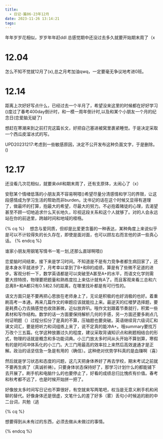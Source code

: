 ```yaml
---
title:
  - 日记·篇06·23年12月
date: 2023-11-26 13:14:21
tags:
---
```

年年岁岁花相似，岁岁年年赶ddl
总感觉期中还没过去多久就要开始期末周了（x
<!--more-->
<h1>12.04</h1>
<p>怎么不知不觉就12月了(x),总之月考加油qwq，一定要毫无争议地考进0班。<p>
<h1>12.14</h1>
<p>距离上次好好写点什么，已经过去一个半月了，希望没来这里的时候都在好好学习()度过了春考400day倒计时，和一模一周年倒计时,以及和某个小朋友一个月的纪念日(恋爱脑无疑了)<p>
<p>想赶在寒潮来到之前打完这篇长文，好把自己塞进被窝里裹紧睡觉。于是决定采取一个西瓜皮溜冰式的写。<p>
<p>UPD20231217:考虑到一些敏感原因，决定不公开发布这种负面文字，于是删除。()<p>
<h1>12.17</h1>
<p>还没看几次花相似，就要来ddl和期末周了，还有支原体，太闹心了（x）<p>
<p>安慰某个情绪低落的小朋友真不容易啊喂()希望尽量分清感情和学习的界限，让这段感情成为学习生活的帮助而非burden。沈书记的话在这个时候又显得有道理了，做最坏的打算，抱最大的希望，尽最大的努力。不必抱着赌徒的心理，去渴望甚至不顾一切地追求什么天长地久，珍视这段关系和这个人就够了。对的人会永远站在你的前途里，跨越时间和地域的桎梏。<p>
{% cq %}
　想念与爱同质，但却是比爱更含蓄的一种表达，某种角度上来说似乎是可以不计较得失的长久存在，即使是面对面，也可以顾左右而言他的讲一些真心话。
{% endcq %}
<p>谁家小朋友用钢笔写情书一笔一划,还那么直球啊喂()<p>
<p>恋爱脑时间结束，接下来是学习时间。不知道是不是有力竞争者都生病回家了，还是本身水平就进步了，月考幸以拿到了B+和B的成绩，算是有了些微不足道的进步。客观分析一下，数学英语都是可以突破至A甚至A+的水平，而语文化学则需要大捞特捞，物理要把题量和熟练度拉上来估计就有A了。而且客观来看三总和六总离B+和A都只有0.5和2.5的距离，在哪里找补都是有可行性的。<p>
<p>语文方面只是不要再把心思放在老师身上了，无论是积极的也好消极的也好。着重刷高考一本通，再来几篇作文的审题应该就能拉上来。最逆天的红楼梦选择题，要是耗费心力去搞感觉也收效甚微，近似放弃叭。哦作文划跟着节奏就行，积累一些素材和写作结构。数学的话一方面要保持解析几何的手感，另一方面还要多刷点几何证明题（）过程分扣分了是真的不算，压轴题也要突破。英语继续背六级词汇和课文词汇，要是把听力和词组练上来了，说不定真的能冲A+。哦summary要找万万改个三五篇。化学这种放置过久的程度，建议采取背诵知识点和刷题相结合的形式，物理的话就是概念和多功能词典。小三门放太多时间从头开始不算划算，寒假有的是时间冲体系化的小三门。大三门用最高的效率拉上来然后高效速通才是正解。政治的话坚信急一急是有用的（确信）。这种绝对优势学科真的是血赚啊（喜）<p>
<p>然后就是学习状态和态度的问题，这几天把身体养好了再去学校，期末考试之前就不要再生病了（真诚祈祷）。只要身体状态保持好了，那学习计划什么的都能铺下去开展了。刷手机和电脑什么的也要停止了，好看的成绩总归比愧疚有价值。春考和秋考都不远了，也是时候开始拼一把了。<p>
<p>好像放太多时间写日记也不算很好，有空就来写两笔吧，权当是无意义刷手机和闲聊的替代。好像身体还是很虚，文笔什么的差了好多（雾）丢句小时候追的剧的中二台词，共勉（逃<p>
{% cq %}

想要得到从未有过的东西，必须去做从未做过的事情。

{% endcq %}
